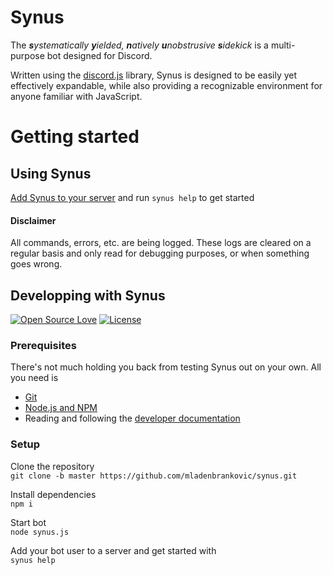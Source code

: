 # Synus

The _**s**ystematically **y**ielded, **n**atively **u**nobstrusive **s**idekick_ is a multi-purpose bot designed for Discord.

Written using the [discord.js](https://discord.js.org/#/) library, Synus is designed to be easily yet effectively expandable, while also providing a recognizable environment for anyone familiar with JavaScript.



# Getting started


## Using Synus

[Add Synus to your server](https://discordapp.com/oauth2/authorize?client_id=561922821043781653&permissions=8&scope=bot) and run `synus help` to get started

#### Disclaimer
All commands, errors, etc. are being logged. These logs are cleared on a regular basis and only read for debugging purposes, or when something goes wrong.

## Developping with Synus

[![Open Source Love](https://img.shields.io/badge/open%20source-%E2%9D%A4%EF%B8%8F-red.svg?style=flat-square)](https://en.wikipedia.org/wiki/Open_source)
[![License](https://img.shields.io/badge/License-MIT-yellow.svg?label=license&style=flat-square)](https://opensource.org/licenses/MIT)

### Prerequisites

There's not much holding you back from testing Synus out on your own. All you need is
- [Git](https://git-scm.com/downloads)
- [Node.js and NPM](https://www.npmjs.com/get-npm)
- Reading and following the [developer documentation](./docs/developer-documentation.md)

### Setup

Clone the repository<br>`git clone -b master https://github.com/mladenbrankovic/synus.git`

Install dependencies<br>`npm i`
  
Start bot<br>`node synus.js`
  
Add your bot user to a server and get started with<br>`synus help`